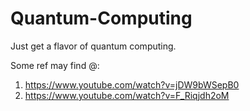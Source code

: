 # Quantum-Computing

Just get a flavor of quantum computing.

Some ref may find @:
1. https://www.youtube.com/watch?v=jDW9bWSepB0
2. https://www.youtube.com/watch?v=F_Riqjdh2oM
